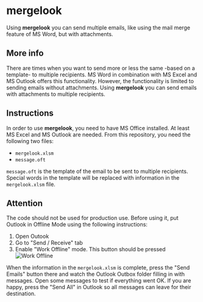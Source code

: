 # mergelook

Using **mergelook** you can send multiple emails, like using the mail merge feature of MS Word, but with attachments.

## More info

There are times when you want to send more or less the same -based on a template- to multiple recipients. MS Word in combination with MS Excel and MS Outlook offers this functionality. However, the functionality is limited to sending emails without attachments. Using **mergelook** you can send emails with attachments to multiple recipients.

## Instructions

In order to use **mergelook**, you need to have MS Office installed. At least MS Excel and MS Outlook are needed. From this repository, you need the following two files:

+ `mergelook.xlsm`
+ `message.oft`

`message.oft` is the template of the email to be sent to multiple recipients.
Special words in the template will be replaced with information in the `mergelook.xlsm` file.

## Attention
The code should not be used for production use. Before using it, put Outlook in Offline Mode using the following instructions:

1. Open Outook
2. Go to "Send / Receive" tab
3. Enable "Work Offline" mode. This button should be pressed
![Work Offline][wo]

[wo]: https://raw.githubusercontent.com/sotirop/mergelook/master/Work-Offline.png "Work Offline"

When the information in the `mergelook.xlsm` is complete, press the "Send Emails" button there and watch the Outlook Outbox folder filling in with messages. Open some messages to test if everything went OK. If you are happy, press the "Send All" in Outlook so all messages can leave for their destination.